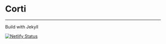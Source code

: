 # Corti
---
Build with Jekyll

[![Netlify Status](https://api.netlify.com/api/v1/badges/ca9e752c-41cf-4ae0-90fa-ecc6be665155/deploy-status)](https://app.netlify.com/sites/borda/deploys)
